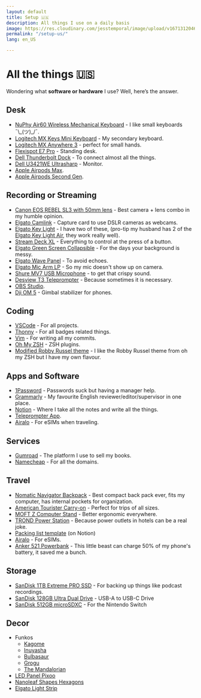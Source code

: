 ```yaml
---
layout: default
title: Setup 🇺🇸
description: All things I use on a daily basis
image: https://res.cloudinary.com/jesstemporal/image/upload/v1671312046/logo_mh5fv4.png
permalink: "/setup-us/"
lang: en_US

---
```


# All the things 🇺🇸

Wondering what **software or hardware** I use? Well, here’s the answer.

## Desk

- [NuPhy Air60 Wireless Mechanical Keyboard](https://amzn.to/3DWtfNL) - I like small keyboards ¯\\\_(ツ)\_/¯.
- [Logitech MX Keys Mini Keyboard](https://amzn.to/3P3dmeA) - My secondary keyboard.
- [Logitech MX Anywhere 3](https://amzn.to/47DokP4) - perfect for small hands.
- [Flexispot E7 Pro](https://www.flexispot.ca/flexispot-best-standing-desk-e7pro) - Standing desk.
- [Dell Thunderbolt Dock](https://amzn.to/3QLHe0i) - To connect almost all the things.
- [Dell U3421WE Ultrasharp](https://amzn.to/3KK3aW2) - Monitor.
- [Apple Airpods Max](https://amzn.to/44asLy1).
- [Apple Airpods Second Gen](https://amzn.to/3E5qbP6).

## Recording or Streaming

- [Canon EOS REBEL SL3 with 50mm lens](https://amzn.to/47yBnBA) - Best camera + lens combo in my humble opinion.
- [Elgato Camlink](https://amzn.to/3YCNJnY) - Capture card to use DSLR cameras as webcams.
- [Elgato Key Light](https://amzn.to/3sfA8Hd) - I have two of these, (pro-tip my husband has 2 of the [Elgato Key Light Air](https://amzn.to/3Ox3CI8), they work really well).
- [Stream Deck XL](https://amzn.to/3DYZwU7) - Everything to control at the press of a button.
- [Elgato Green Screen Collapsible](https://amzn.to/3L7ZQEn) - For the days your background is messy.
- [Elgato Wave Panel](https://amzn.to/3OGsU6v) - To avoid echoes.
- [Elgato Mic Arm LP](https://amzn.to/3OMscoG) - So my mic doesn't show up on camera.
- [Shure MV7 USB Microphone](https://amzn.to/3QJ7ecJ) - to get that crispy sound.
- [Desview T3 Teleprompter](https://amzn.to/3KJPcn1) - Because sometimes it is necessary.
- [OBS Studio](https://obsproject.com).
- [Dji OM 5](https://amzn.to/3E8GNFH) - Gimbal stabilizer for phones.

## Coding

- [VSCode](https://code.visualstudio.com/) - For all projects.
- [Thonny](https://thonny.org) - For all badges related things.
- [Vim](https://www.vim.org) - For writing all my commits.
- [Oh My ZSH](https://ohmyz.sh/) - ZSH plugins.
- [Modified Robby Russel theme](https://gist.github.com/jtemporal/f0e3e183e0e5b0f1a5473d2448ef4735) - I like the Robby Russel theme from oh my ZSH but I have my own flavour.

## Apps and Software

- [1Password](https://1password.com/) - Passwords suck but having a manager help.
- [Grammarly](https://grammarly.com/) - My favourite English reviewer/editor/supervisor in one place.
- [Notion](https://www.notion.so/) - Where I take all the notes and write all the things.
- [Teleprompter App](https://apps.apple.com/br/app/teleprompter-premium/id1533078079).
- [Airalo](https://ref.airalo.com/a1bF) - For eSIMs when traveling.

## Services

- [Gumroad](https://app.gumroad.com/) - The platform I use to sell my books.
- [Namecheap](http://namecheap.com/) - For all the domains.

## Travel

- [Nomatic Navigator Backpack](https://www.nomatic.com/collections/navigator-collection/products/navigator-backpack-15l) - Best compact back pack ever, fits my computer, has internal pockets for organization.
- [American Tourister Carry-on](https://amzn.to/3DX1B38) - Perfect for trips of all sizes.
- [MOFT Z Computer Stand](https://amzn.to/3QEQzHn) - Better ergonomic everywhere.
- [TROND Power Station](https://amzn.to/3KLSDcR) - Because power outlets in hotels can be a real joke.
- [Packing list template](https://www.notion.so/Template-check-list-for-traveling-2f75c069edd8476aaa500ea1136dba8c?pvs=21) (on Notion)
- [Airalo](https://ref.airalo.com/a1bF) - For eSIMs.
- [Anker 521 Powerbank](https://amzn.to/45g9z3a) - This little beast can charge 50% of my phone's battery, it saved me a bunch.

## Storage

- [SanDisk 1TB Extreme PRO SSD](https://amzn.to/3qtwKYW) - For backing up things like podcast recordings.
- [SanDisk 128GB Ultra Dual Drive](https://amzn.to/3qs2Iot) - USB-A to USB-C Drive
- [SanDisk 512GB microSDXC](https://amzn.to/45dLcTN) - For the Nintendo Switch

## Decor

- Funkos
    - [Kagome](https://amzn.to/3QJdl0B)
    - [Inuyasha](https://amzn.to/3sfL9IA)
    - [Bulbasaur](https://amzn.to/3P0Oc0c)
    - [Grogu](https://amzn.to/448SKGh)
    - [The Mandalorian](https://amzn.to/44fM3Cj)
- [LED Panel Pixoo](https://amzn.to/3s6UQsH)
- [Nanoleaf Shapes Hexagons](https://amzn.to/3s6UVN1)
- [Elgato Light Strip](https://amzn.to/3E2nWfM)
